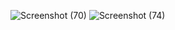 ![Screenshot (70)](https://user-images.githubusercontent.com/97155964/164378248-4e243ab1-54ad-45f9-9ee6-4781f5c540af.png)
![Screenshot (74)](https://user-images.githubusercontent.com/97155964/164378381-c7d3057e-2f7d-42b9-a3fc-e30d713968b3.png)
